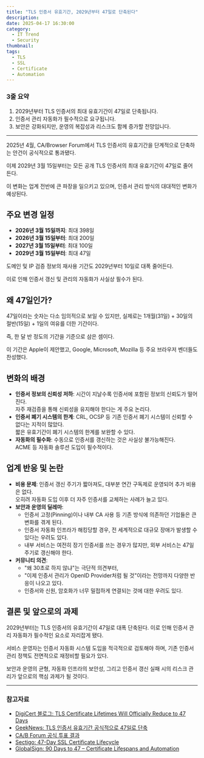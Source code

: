 ```yaml
---
title: "TLS 인증서 유효기간, 2029년부터 47일로 단축된다"
description:
date: 2025-04-17 16:30:00
category:
  - IT Trend
  - Security
thumbnail: 
tags:
  - TLS
  - SSL
  - Certificate
  - Automation
---
```

### 3줄 요약
1. 2029년부터 TLS 인증서의 최대 유효기간이 47일로 단축됩니다.
2. 인증서 관리 자동화가 필수적으로 요구됩니다.
3. 보안은 강화되지만, 운영의 복잡성과 리스크도 함께 증가할 전망입니다.
---

2025년 4월, CA/Browser Forum에서 TLS 인증서의 유효기간을 단계적으로 단축하는 안건이 공식적으로 통과됐다.

이제 2029년 3월 15일부터는 모든 공개 TLS 인증서의 최대 유효기간이 47일로 줄어든다.

이 변화는 업계 전반에 큰 파장을 일으키고 있으며, 인증서 관리 방식의 대대적인 변화가 예상된다.

## 주요 변경 일정

- **2026년 3월 15일까지**: 최대 398일
- **2026년 3월 15일부터**: 최대 200일
- **2027년 3월 15일부터**: 최대 100일
- **2029년 3월 15일부터**: 최대 47일

도메인 및 IP 검증 정보의 재사용 기간도 2029년부터 10일로 대폭 줄어든다.

이로 인해 인증서 갱신 및 관리의 자동화가 사실상 필수가 된다.

## 왜 47일인가?

47일이라는 숫자는 다소 임의적으로 보일 수 있지만, 실제로는 1개월(31일) + 30일의 절반(15일) + 1일의 여유를 더한 기간이다.

즉, 한 달 반 정도의 기간을 기준으로 삼은 셈이다.

이 기간은 Apple이 제안했고, Google, Microsoft, Mozilla 등 주요 브라우저 벤더들도 찬성했다.

## 변화의 배경

- **인증서 정보의 신뢰성 저하**: 시간이 지날수록 인증서에 포함된 정보의 신뢰도가 떨어진다.  
  자주 재검증을 통해 신뢰성을 유지해야 한다는 게 주요 논리다.
- **인증서 폐기 시스템의 한계**: CRL, OCSP 등 기존 인증서 폐기 시스템이 신뢰할 수 없다는 지적이 많았다.  
  짧은 유효기간이 폐기 시스템의 한계를 보완할 수 있다.
- **자동화의 필수화**: 수동으로 인증서를 갱신하는 것은 사실상 불가능해진다.  
  ACME 등 자동화 솔루션 도입이 필수적이다.

## 업계 반응 및 논란

- **비용 문제**: 인증서 갱신 주기가 짧아져도, 대부분 연간 구독제로 운영되어 추가 비용은 없다.  
  오히려 자동화 도입 이후 더 자주 인증서를 교체하는 사례가 늘고 있다.
- **보안과 운영의 딜레마**:  
  - 인증서 고정(Pinning)이나 내부 CA 사용 등 기존 방식에 의존하던 기업들은 큰 변화를 겪게 된다.
  - 인증서 자동화 인프라가 해킹당할 경우, 전 세계적으로 대규모 장애가 발생할 수 있다는 우려도 있다.
  - 내부 서비스는 여전히 장기 인증서를 쓰는 경우가 많지만, 외부 서비스는 47일 주기로 갱신해야 한다.
- **커뮤니티 의견**:  
  - "왜 30초로 하지 않냐"는 극단적 의견부터,  
  - "이제 인증서 관리가 OpenID Provider처럼 될 것"이라는 전망까지 다양한 반응이 나오고 있다.
  - 인증서와 신원, 암호화가 너무 밀접하게 연결되는 것에 대한 우려도 있다.

## 결론 및 앞으로의 과제

2029년부터는 TLS 인증서의 유효기간이 47일로 대폭 단축된다. 이로 인해 인증서 관리 자동화가 필수적인 요소로 자리잡게 됐다.

서비스 운영자는 인증서 자동화 시스템 도입을 적극적으로 검토해야 하며, 기존 인증서 관리 정책도 전면적으로 재정비할 필요가 있다.

보안과 운영의 균형, 자동화 인프라의 보안성, 그리고 인증서 갱신 실패 시의 리스크 관리가 앞으로의 핵심 과제가 될 것이다.

---

### 참고자료

- [DigiCert 블로그: TLS Certificate Lifetimes Will Officially Reduce to 47 Days](https://www.digicert.com/blog/tls-certificate-lifetimes-will-officially-reduce-to-47-days)
- [GeekNews: TLS 인증서 유효기간 공식적으로 47일로 단축](https://news.hada.io/topic?id=20371)
- [CA/B Forum 공식 투표 결과](https://groups.google.com/a/groups.cabforum.org/g/servercert-wg/c/9768xgUUfhQ?pli=1)
- [Sectigo: 47-Day SSL Certificate Lifecycle](https://www.sectigo.com/resource-library/47-day-ssl-certificate-lifecycle-future-security)
- [GlobalSign: 90 Days to 47 – Certificate Lifespans and Automation](https://www.globalsign.com/en/blog/90-days-to-47-certificate-lifespans-and-automation)